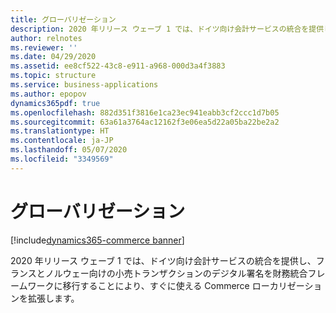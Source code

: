 ```yaml
---
title: グローバリゼーション
description: 2020 年リリース ウェーブ 1 では、ドイツ向け会計サービスの統合を提供し、フランスとノルウェー向けの小売トランザクションのデジタル署名を財務統合フレームワークに移行することにより、すぐに使える Commerce ローカリゼーションを拡張します。
author: relnotes
ms.reviewer: ''
ms.date: 04/29/2020
ms.assetid: ee8cf522-43c8-e911-a968-000d3a4f3883
ms.topic: structure
ms.service: business-applications
ms.author: epopov
dynamics365pdf: true
ms.openlocfilehash: 882d351f3816e1ca23ec941eabb3cf2ccc1d7b05
ms.sourcegitcommit: 63a61a3764ac12162f3e06ea5d22a05ba22be2a2
ms.translationtype: HT
ms.contentlocale: ja-JP
ms.lasthandoff: 05/07/2020
ms.locfileid: "3349569"
---
```

# <a name="globalization"></a>グローバリゼーション

[!include[dynamics365-commerce banner](../includes/dynamics365-commerce.md)]

<!--structure start-->
2020 年リリース ウェーブ 1 では、ドイツ向け会計サービスの統合を提供し、フランスとノルウェー向けの小売トランザクションのデジタル署名を財務統合フレームワークに移行することにより、すぐに使える Commerce ローカリゼーションを拡張します。
<!--structure end-->



